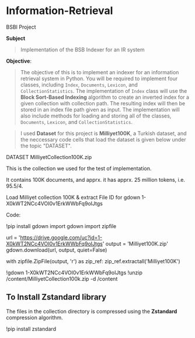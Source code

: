 # Information-Retrieval
BSBI Project

**Subject**

> Implementation of the BSB Indexer for an IR system

**Objective**:

> The objective of this is to implement an indexer for an information retrieval system in Python. You will be required to implement four classes, including `Index`, `Documents`, `Lexicon`, and `CollectionStatistics`. The implementation of `Index` class will use the **Block Sort-Based Indexing** algorithm to create an inverted index for a given collection with collection path. The resulting index will then be stored in an index file path given as input. The implementation will also include methods for loading and storing all of the classes, `Documents`, `Lexicon`, and `CollectionStatistics`.

> I used **Dataset** for this project is **Milliyet100K**, a Turkish dataset, and the neccessary code cells that load the dataset is given below under the topic "DATASET".

DATASET
MilliyetCollection100K.zip

This is the collection we used for the test of implementation.

It contains 100K documents, and apprx. it has apprx. 25 million tokens, i.e. 95.5/4.

Load Milliyet collection 100K & extract
File ID for gdown
1-X0kWT2NCc4VOI0v1ErkWWbFq9oIJtgs

Code:

!pip install gdown
import gdown
import zipfile

url = 'https://drive.google.com/uc?id=1-X0kWT2NCc4VOI0v1ErkWWbFq9oIJtgs'
output = 'Milliyet100K.zip'
gdown.download(url, output, quiet=False)

with zipfile.ZipFile(output, 'r') as zip_ref:
    zip_ref.extractall('Milliyet100K')
    
!gdown 1-X0kWT2NCc4VOI0v1ErkWWbFq9oIJtgs
!unzip /content/MilliyetCollection100k.zip -d /content

## To Install Zstandard library
The files in the collection directory is compressed using the **Zstandard** compression algorithm.

!pip install zstandard



